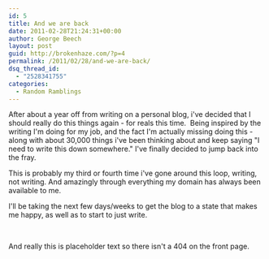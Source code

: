 ```yaml
---
id: 5
title: And we are back
date: 2011-02-28T21:24:31+00:00
author: George Beech
layout: post
guid: http://brokenhaze.com/?p=4
permalink: /2011/02/28/and-we-are-back/
dsq_thread_id:
  - "2528341755"
categories:
  - Random Ramblings
---
```

After about a year off from writing on a personal blog, i've decided that I should really do this things again - for reals this time.  Being inspired by the writing I'm doing for my job, and the fact I'm actually missing doing this - along with about 30,000 things i've been thinking about and keep saying "I need to write this down somewhere." I've finally decided to jump back into the fray.

This is probably my third or fourth time i've gone around this loop, writing, not writing. And amazingly through everything my domain has always been available to me.

I'll be taking the next few days/weeks to get the blog to a state that makes me happy, as well as to start to just write.

&nbsp;

And really this is placeholder text so there isn't a 404 on the front page.